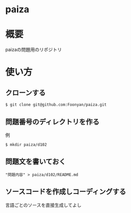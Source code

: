 # paiza

# 概要
paizaの問題用のリポジトリ

# 使い方
## クローンする
```
$ git clone git@github.com:Foonyan/paiza.git
```

## 問題番号のディレクトリを作る
例
```
$ mkdir paiza/d102
```

## 問題文を書いておく
```
"問題内容" > paiza/d102/README.md
```

## ソースコードを作成しコーディングする
言語ごとのソースを直接生成してよし